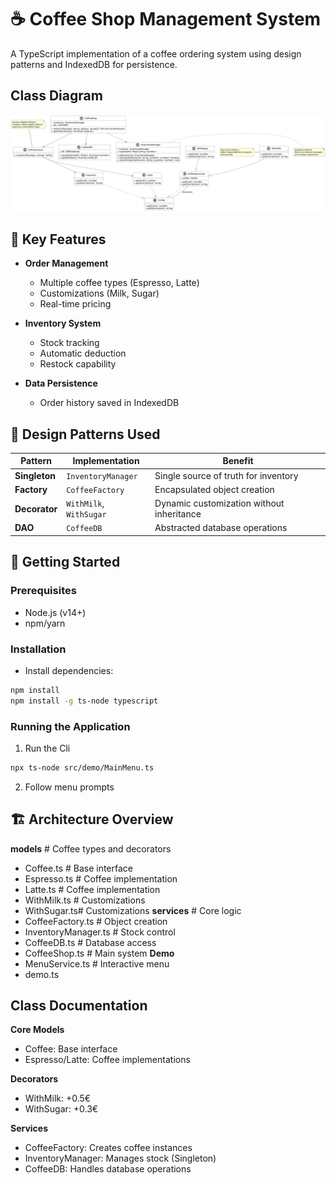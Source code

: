 # ☕ Coffee Shop Management System

A TypeScript implementation of a coffee ordering system using design patterns and IndexedDB for persistence.

## Class Diagram 
![alt text](coffeeshopCD.png)

## 🔧 Key Features

- **Order Management**
  - Multiple coffee types (Espresso, Latte)
  - Customizations (Milk, Sugar)
  - Real-time pricing

- **Inventory System**
  - Stock tracking
  - Automatic deduction
  - Restock capability

- **Data Persistence**
  - Order history saved in IndexedDB

## 🎨 Design Patterns Used

| Pattern         | Implementation          | Benefit |
|----------------|-------------------------|---------|
| **Singleton**  | `InventoryManager`      | Single source of truth for inventory |
| **Factory**    | `CoffeeFactory`         | Encapsulated object creation |
| **Decorator**  | `WithMilk`, `WithSugar` | Dynamic customization without inheritance |
| **DAO**       | `CoffeeDB`             | Abstracted database operations |

## 🚀 Getting Started
### Prerequisites
- Node.js (v14+)
- npm/yarn
### Installation
- Install dependencies:
```bash
npm install
npm install -g ts-node typescript
```
### Running the Application
1. Run the Cli
```bash
npx ts-node src/demo/MainMenu.ts
```
2. Follow menu prompts

## 🏗️ Architecture Overview
**models** # Coffee types and decorators
- Coffee.ts # Base interface
- Espresso.ts # Coffee implementation
- Latte.ts # Coffee implementation
- WithMilk.ts # Customizations
- WithSugar.ts# Customizations 
**services** # Core logic
- CoffeeFactory.ts # Object creation
- InventoryManager.ts # Stock control
- CoffeeDB.ts # Database access
- CoffeeShop.ts # Main system
**Demo**
- MenuService.ts # Interactive menu
- demo.ts 


## Class Documentation
**Core Models**
- Coffee: Base interface
- Espresso/Latte: Coffee implementations

**Decorators**
- WithMilk: +0.5€
- WithSugar: +0.3€

**Services**
- CoffeeFactory: Creates coffee instances
- InventoryManager: Manages stock (Singleton)
- CoffeeDB: Handles database operations
